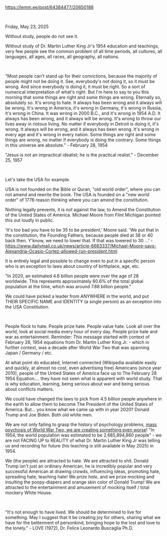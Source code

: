 https://lemm.ee/post/64384477/20650188

&nbsp;

Friday, May 23, 2025

Without study, people do not see it.

Without study of Dr. Martin Luther King Jr's 1954 education and teachings, very few people see the common problem of all time periods, all cultures, all languages, all ages, all races, all geography, all nations.

&nbsp;

"Most people can't stand up for their convictions, because the majority of people might not be doing it. See, everybody's not doing it, so it must be wrong. And since everybody is doing it, it must be right. So a sort of numerical interpretation of what's right. But I'm here to say to you this morning that some things are right and some things are wrong. Eternally so, absolutely so. It's wrong to hate. It always has been wrong and it always will be wrong. It's wrong in America, it's wrong in Germany, it's wrong in Russia, it's wrong in China. It was wrong in 2000 B.C., and it's wrong in 1954 A.D. It always has been wrong, and it always will be wrong. It's wrong to throw our lives away in riotous living. No matter if everybody in Detroit is doing it, it's wrong. It always will be wrong, and it always has been wrong. It's wrong in every age and it's wrong in every nation. Some things are right and some things are wrong, no matter if everybody is doing the contrary. Some things in this universe are absolute." - February 28, 1954

"Jesus is not an impractical idealist; he is the practical realist." - December 25, 1957

&nbsp;

Let's take the USA for example.

USA is not founded on the Bible or Quran, "old world order", where you can not amend and rewrite the book. The USA is founded on a "new world order" of 1776 reason thinking where you can amend the constitution.

Nothing legally prevents, it is not against the law, to Amend the Constitution of the United States of America. Michael Moore from Flint Michigan pointed this out loudly in public.

'It's too bad you have to be 35 to be president,' Moore said. 'We put that in the constitution, the Founding Fathers, because people died at 38 or 40 back then. Y'know, we need to lower that. If that was lowered to 30 ...' - https://www.dailymail.co.uk/news/article-6663337/Michael-Moore-says-Alexandria-Ocasio-Cortez-allowed-run-president.html

It is entirely legal and possible to change even to put in a specific person who is an exception to laws about country of birthplace, age, etc.

"In 2020, an estimated 4.6 billion people were over the age of 28 worldwide. This represents approximately 60.6% of the total global population at the time, which was around 7.88 billion people."

We could have picked a leader from ANYWHERE in the world, and put THEIR SPECIFIC NAME and IDENTITY (a single person) as an exception into the USA Constitution.

&nbsp;

People flock to hate. People prize hate. People value hate. Look all over the world, look at social media every hour of every day. People prize hate and war as entertainment. Reminder: This message started with context of February 28, 1954 equations from Dr. Martin Luther King Jr. - which in further context, was a decade after World War Two that was spanning Japan / Germany / etc.

At what point do educated, Internet connected (Wikipedia available easily and quickly, at almost no cost, even advertising free) Americans (since year 2010), people of the Untied States of America face up to The February 28 1954 Equation.... they have not seen what is apparent with world study. That is why education, learning, being serious about war and being serious about conflicts matters.

We could have changed the laws to pick from 4.5 billion people anywhere in the earth to allow them to become The President of the United States of America. But... you know what we came up with in year 2020? Donald Trump and Joe Biden. Both old white men.

We are not only failing to grasp the history of psychology problems, [mass psychosis of World War Two, we are creating something even worse](https://www.youtube.com/watch?v=09maaUaRT4M)!  "In 1954, the world population was estimated to be 2,685,894,860 people" - we are not FACING UP to REALITY of what Dr. Martin Luther King Jr was telling us and recording for future (his teaching is still available in May 2025) in 1954.

We (the people) are attracted to hate. We are attracted to shit. Donald Trump isn't just an ordinary American, he is incredibly popular and very successful American at drawing crowds, influencing ideas, promoting hate, spreading hate, teaching hate! We *prize hate*, and we prize mocking and insulting the poopy-diapers and orange skin color of Donald Trump! We are attracted to the entertainment and amusement of mocking itself / total mockery White House.

&nbsp;

"It's not enough to have lived. We should be determined to live for something. May I suggest that it be creating joy for others, sharing what we have for the betterment of personkind, bringing hope to the lost and love to the lonely." - LOVE (1972), Dr. Felice Leonardo Buscaglia Ph.D.

